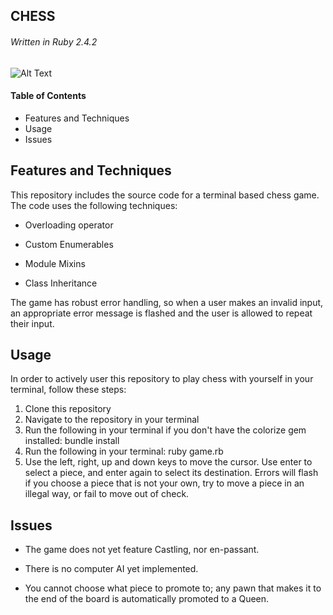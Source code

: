 ## CHESS
###### Written in Ruby 2.4.2

![Alt Text](https://media.giphy.com/media/l4EoZkoVBFoEzJRkc/giphy.gif)
#### Table of Contents

* Features and Techniques
* Usage
* Issues

## Features and Techniques

This repository includes the source code for a terminal based chess game. The code uses the following techniques:

* Overloading operator

* Custom Enumerables

* Module Mixins

* Class Inheritance

The game has robust error handling, so when a user makes an invalid input, an appropriate error message is flashed and the user is allowed to repeat their input.

## Usage

In order to actively user this repository to play chess with yourself in your terminal, follow these steps:

1. Clone this repository
2. Navigate to the repository in your terminal
3. Run the following in your terminal if you don't have the colorize gem installed:
bundle install
4. Run the following in your terminal:
ruby game.rb
5. Use the left, right, up and down keys to move the cursor.
Use enter to select a piece, and enter again to select its destination. Errors will flash if you choose a piece that is not your own, try to move a piece in an illegal way, or fail to move out of check.

## Issues

* The game does not yet feature Castling, nor en-passant.

* There is no computer AI yet implemented.

* You cannot choose what piece to promote to; any pawn that makes it to the end of the board is automatically promoted to a Queen.

